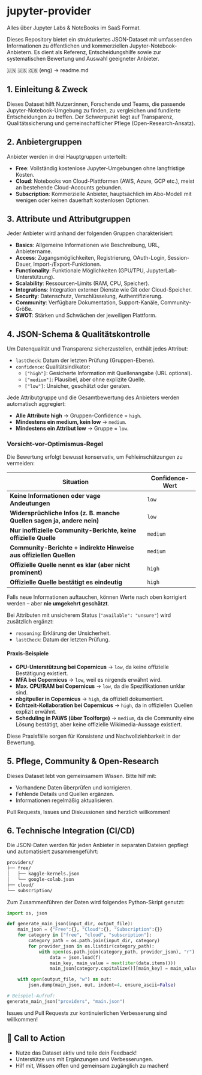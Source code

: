 # jupyter-provider
Alles über Jupyter Labs & NoteBooks im SaaS Format.

Dieses Repository bietet ein strukturiertes JSON-Dataset mit umfassenden Informationen zu öffentlichen und kommerziellen Jupyter-Notebook-Anbietern. Es dient als Referenz, Entscheidungshilfe sowie zur systematischen Bewertung und Auswahl geeigneter Anbieter.  
  
🇺🇳 🇺🇸 🇬🇧 (eng) -> readme.md  

## 1. Einleitung & Zweck

Dieses Dataset hilft Nutzer\:innen, Forschende und Teams, die passende Jupyter-Notebook-Umgebung zu finden, zu vergleichen und fundierte Entscheidungen zu treffen. Der Schwerpunkt liegt auf Transparenz, Qualitätssicherung und gemeinschaftlicher Pflege (Open-Research-Ansatz).

## 2. Anbietergruppen

Anbieter werden in drei Hauptgruppen unterteilt:

- **Free**: Vollständig kostenlose Jupyter-Umgebungen ohne langfristige Kosten.
- **Cloud**: Notebooks von Cloud-Plattformen (AWS, Azure, GCP etc.), meist an bestehende Cloud-Accounts gebunden.
- **Subscription**: Kommerzielle Anbieter, hauptsächlich im Abo-Modell mit wenigen oder keinen dauerhaft kostenlosen Optionen.

## 3. Attribute und Attributgruppen

Jeder Anbieter wird anhand der folgenden Gruppen charakterisiert:

- **Basics**: Allgemeine Informationen wie Beschreibung, URL, Anbietername.
- **Access**: Zugangsmöglichkeiten, Registrierung, OAuth-Login, Session-Dauer, Import-/Export-Funktionen.
- **Functionality**: Funktionale Möglichkeiten (GPU/TPU, JupyterLab-Unterstützung).
- **Scalability**: Ressourcen-Limits (RAM, CPU, Speicher).
- **Integrations**: Integration externer Dienste wie Git oder Cloud-Speicher.
- **Security**: Datenschutz, Verschlüsselung, Authentifizierung.
- **Community**: Verfügbare Dokumentation, Support-Kanäle, Community-Größe.
- **SWOT**: Stärken und Schwächen der jeweiligen Plattform.

## 4. JSON-Schema & Qualitätskontrolle

Um Datenqualität und Transparenz sicherzustellen, enthält jedes Attribut:

- `lastCheck`: Datum der letzten Prüfung (Gruppen-Ebene).
- `confidence`: Qualitätsindikator:
  - `["high"]`: Gesicherte Information mit Quellenangabe (URL optional).
  - `["medium"]`: Plausibel, aber ohne explizite Quelle.
  - `["low"]`: Unsicher, geschätzt oder geraten.

Jede Attributgruppe und die Gesamtbewertung des Anbieters werden automatisch aggregiert:

- **Alle Attribute high** → Gruppen-Confidence = `high`.
- **Mindestens ein medium, kein low** → `medium`.
- **Mindestens ein Attribut low** → Gruppe = `low`.

### Vorsicht-vor-Optimismus-Regel

Die Bewertung erfolgt bewusst konservativ, um Fehleinschätzungen zu vermeiden:

| Situation | Confidence-Wert |
|-----------|----------------|
| **Keine Informationen oder vage Andeutungen** | `low` |
| **Widersprüchliche Infos (z. B. manche Quellen sagen ja, andere nein)** | `low` |
| **Nur inoffizielle Community-Berichte, keine offizielle Quelle** | `medium` |
| **Community-Berichte + indirekte Hinweise aus offiziellen Quellen** | `medium` |
| **Offizielle Quelle nennt es klar (aber nicht prominent)** | `high` |
| **Offizielle Quelle bestätigt es eindeutig** | `high` |

Falls neue Informationen auftauchen, können Werte nach oben korrigiert werden – aber **nie umgekehrt geschätzt**.

Bei Attributen mit unsicherem Status (`"available": "unsure"`) wird zusätzlich ergänzt:

- `reasoning`: Erklärung der Unsicherheit.
- `lastCheck`: Datum der letzten Prüfung.

#### **Praxis-Beispiele**

- **GPU-Unterstützung bei Copernicus** → `low`, da keine offizielle Bestätigung existiert.
- **MFA bei Copernicus** → `low`, weil es nirgends erwähnt wird.
- **Max. CPU/RAM bei Copernicus** → `low`, da die Spezifikationen unklar sind.
- **nbgitpuller in Copernicus** → `high`, da offiziell dokumentiert.
- **Echtzeit-Kollaboration bei Copernicus** → `high`, da in offiziellen Quellen explizit erwähnt.
- **Scheduling in PAWS (über Toolforge)** → `medium`, da die Community eine Lösung bestätigt, aber keine offizielle Wikimedia-Aussage existiert.

Diese Praxisfälle sorgen für Konsistenz und Nachvollziehbarkeit in der Bewertung.

## 5. Pflege, Community & Open-Research

Dieses Dataset lebt von gemeinsamem Wissen. Bitte hilf mit:

- Vorhandene Daten überprüfen und korrigieren.
- Fehlende Details und Quellen ergänzen.
- Informationen regelmäßig aktualisieren.

Pull Requests, Issues und Diskussionen sind herzlich willkommen!

## 6. Technische Integration (CI/CD)

Die JSON-Daten werden für jeden Anbieter in separaten Dateien gepflegt und automatisiert zusammengeführt:

```bash
providers/
├── free/
│   ├── kaggle-kernels.json
│   └── google-colab.json
├── cloud/
└── subscription/
```

Zum Zusammenführen der Daten wird folgendes Python-Skript genutzt:

```python
import os, json

def generate_main_json(input_dir, output_file):
    main_json = {"Free":{}, "Cloud":{}, "Subscription":{}}
    for category in ["free", "cloud", "subscription"]:
        category_path = os.path.join(input_dir, category)
        for provider_json in os.listdir(category_path):
            with open(os.path.join(category_path, provider_json), "r") as f:
                data = json.load(f)
                main_key, main_value = next(iter(data.items()))
                main_json[category.capitalize()][main_key] = main_value

    with open(output_file, "w") as out:
        json.dump(main_json, out, indent=4, ensure_ascii=False)

# Beispiel-Aufruf:
generate_main_json("providers", "main.json")
```

Issues und Pull Requests zur kontinuierlichen Verbesserung sind willkommen!

## 🚀 Call to Action

- Nutze das Dataset aktiv und teile dein Feedback!
- Unterstütze uns mit Ergänzungen und Verbesserungen.
- Hilf mit, Wissen offen und gemeinsam zugänglich zu machen!

